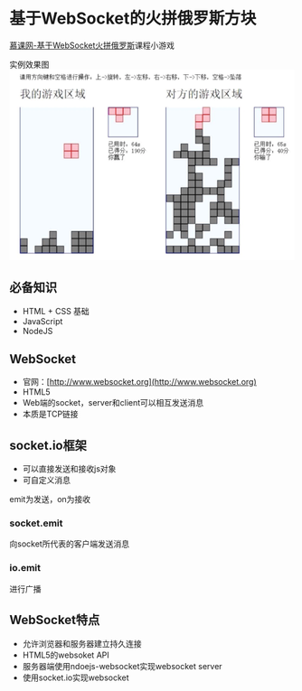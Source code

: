 # 基于WebSocket的火拼俄罗斯方块
[慕课网-基于WebSocket火拼俄罗斯](https://www.imooc.com/learn/861)课程小游戏

实例效果图
![效果图](./static/images/20180106-123114.png)

## 必备知识
- HTML + CSS 基础
- JavaScript
- NodeJS

## WebSocket
- 官网：[http://www.websocket.org](http://www.websocket.org)
- HTML5
- Web端的socket，server和client可以相互发送消息
- 本质是TCP链接

## socket.io框架 
- 可以直接发送和接收js对象
- 可自定义消息

emit为发送，on为接收

### socket.emit
向socket所代表的客户端发送消息
### io.emit
进行广播

## WebSocket特点
- 允许浏览器和服务器建立持久连接
- HTML5的websoket API
- 服务器端使用ndoejs-websocket实现websocket server
- 使用socket.io实现websocket